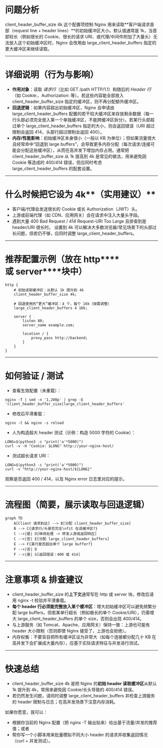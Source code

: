 # **问题分析**

client_header_buffer_size 4k 这个配置项控制 Nginx 用来读取**客户端请求首部（request line + header lines）**的初始缓冲区大小。默认值通常是 1k，当首部较长（例如很长的 Cookie、很长的请求 URI、或代理/中间件附加了大量头）无法放入这个初始缓冲区时，Nginx 会改用由 large_client_header_buffers 指定的更大缓冲区来继续读取。

---

# **详细说明（行为与影响）**

- **作用对象**：读取 _请求行_（比如 GET /path HTTP/1.1）和随后的 _Header 行_（如 Cookie:、Authorization: 等）。若这些内容能全部放入 client_header_buffer_size 指定的缓冲区，则不再分配额外缓冲区。
- **回退逻辑**：如果内容超出初始缓冲区，Nginx 会申请由 large_client_header_buffers 配置的若干较大缓冲区来存放剩余数据（每一行头部必须完全放入某一个单独缓冲区，不能跨缓冲区拆分）。若某行头部超过单个 large_client_header_buffers 指定的大小，则会返回错误（URI 超过限制会返回 414，头部行超过限制会返回 400）。
- **内存/性能影响**：初始缓冲区本身很小（一般以 KB 为单位）；但如果流量很大且经常命中“回退到 large buffers”，会导致更多内存分配（每次请求/连接可能会分配这些缓冲区），从而在高并发下增加内存占用。通常把 client_header_buffer_size 从 1k 提高到 4k 是常见的做法，用来避免因 Cookie 等造成的 400/414 错误，但应同时考虑 large_client_header_buffers 的配套设置。

---

# **什么时候把它设为** **4k****（实用建议）**

- 客户端/代理会发送很长的 Cookie 或长 Authorization（JWT）头。
- 上游或前端代理（如 CDN、应用网关）会在请求中注入大量头字段。
- 遇到大量 400 Bad Request / 414 Request-URI Too Large 且排查到是 header/URI 很长时。
    设置到 4k 可以解决大多数浏览器/常见场景下的头部过长问题，但若仍不够，应同时调整 large_client_header_buffers。

---

# **推荐配置示例（放在** **http****或** **server****块中）**

```
http {
    # 初始读取缓冲区：从默认 1k 提升到 4k
    client_header_buffer_size 4k;

    # 回退使用的“更大”缓冲区：4 个，每个 16k（按需调整）
    large_client_header_buffers 4 16k;

    server {
        listen 80;
        server_name example.com;

        location / {
            proxy_pass http://backend;
        }
    }
}
```

---

# **如何验证 / 测试**

- 查看生效配置（未重载）：

```
nginx -T | sed -n '1,200p' | grep -E 'client_header_buffer_size|large_client_header_buffers'
```

- 修改后平滑重载：

```
nginx -t && nginx -s reload
```

- 人为构造超大 header 测试（示例：构造 5000 字符的 Cookie）：

```
LONG=$(python3 -c "print('a'*5000)")
curl -v -H "Cookie: $LONG" http://your-nginx-host/
```

- 测试超长请求 URI：

```
LONG=$(python3 -c "print('a'*5000)")
curl -v "http://your-nginx-host/${LONG}"
```

观察是否返回 400 / 414，以及 Nginx error 日志里对应的提示。

---

# **流程图（简要，展示读取与回退逻辑）**

```mermaid
graph TD
    A[Client 请求到达] --> B[分配 client_header_buffer_size]
    B --> C{请求行/头是否完全\nfit 在该缓冲区?}
    C -->|是| D[继续处理 -> 转发上游或返回响应]
    C -->|否| E[分配 large_client_header_buffers]
    E --> F{某行是否超出单个 large buffer?}
    F -->|否| D
    F -->|是| G[返回错误：400 或 414]
```

---

# **注意事项 & 排查建议**

- client_header_buffer_size 的**上下文**通常写在 http 或 server 块。修改后请用 nginx -t 校验并平滑重载。
- **每个 header 行必须能完整放入某个缓冲区**：增大初始缓冲区可以避免频繁分配 large buffers，但若某单行超长（例如极长的单个 Cookie/URI），仍需增大 large_client_header_buffers 的单个 size，否则会出现 400/414。
- 与上游服务（如 Tomcat、Apache、应用网关）保持一致：上游也可能有 header 大小限制（否则即使 Nginx 接受了，上游也会拒绝）。
- 内存权衡：不要盲目把所有缓冲区设为非常大（如每个连接都分配几十 KB 在高并发下会扩展成大量内存），应基于实际请求特征与并发进行测试。

---

# **快速总结**

- client_header_buffer_size 4k 是把 Nginx 的**初始 header 读取缓冲区**从默认 1k 提升到 4k，常用来避免因 Cookie/长头导致的 400/414 错误。
- 若仍然发生问题，请同时调整 large_client_header_buffers 并检查上游服务的 header 限制与日志；在高并发场景下注意内存消耗。

如果你愿意，我可以：

- 根据你当前的 Nginx 配置（把 nginx -T 输出贴来）给出基于流量/并发的推荐值；或者
- 帮你写一个小脚本用来批量模拟不同大小 header 的请求并收集返回情况（curl + 并发测试）。
